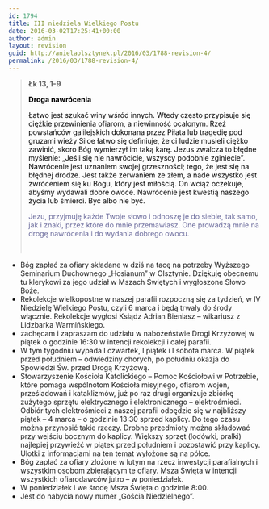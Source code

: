 ```yaml
---
id: 1794
title: III niedziela Wielkiego Postu
date: 2016-03-02T17:25:41+00:00
author: admin
layout: revision
guid: http://anielaolsztynek.pl/2016/03/1788-revision-4/
permalink: /2016/03/1788-revision-4/
---
```

> **Łk 13, 1-9**
> 
> <span style="color: #000000;"><strong>Droga nawrócenia</strong></span>
> 
> <span style="color: #000000;">Łatwo jest szukać winy wśród innych. Wtedy często przypisuje się ciężkie przewinienia ofiarom, a niewinność ocalonym. Rzeź powstańców galilejskich dokonana przez Piłata lub tragedię pod gruzami wieży Siloe łatwo się definiuje, że ci ludzie musieli ciężko zawinić, skoro Bóg wymierzył im taką karę. Jezus zwalcza to błędne myślenie: &#8222;Jeśli się nie nawrócicie, wszyscy podobnie zginiecie&#8221;. Nawrócenie jest uznaniem swojej grzeszności; tego, że jest się na błędnej drodze. Jest także zerwaniem ze złem, a nade wszystko jest zwróceniem się ku Bogu, który jest miłością. On wciąż oczekuje, abyśmy wydawali dobre owoce. Nawrócenie jest kwestią naszego życia lub śmierci. Być albo nie być.</span>
> 
> <span style="color: #666699;">Jezu, przyjmuję każde Twoje słowo i odnoszę je do siebie, tak samo, jak i znaki, przez które do mnie przemawiasz. One prowadzą mnie na drogę nawrócenia i do wydania dobrego owocu.</span>
> 
> <span style="color: #666699;"><br /> </span>

  * Bóg zapłać za ofiary składane w dziś na tacę na potrzeby Wyższego Seminarium Duchownego &#8222;Hosianum&#8221; w Olsztynie. Dziękuję obecnemu tu klerykowi za jego udział w Mszach Świętych i wygłoszone Słowo Boże.
  * Rekolekcje wielkopostne w naszej parafii rozpoczną się za tydzień, w IV Niedzielę Wielkiego Postu, czyli 6 marca i będą trwały do środy włącznie. Rekolekcje wygłosi Ksiądz Adrian Bieniasz &#8211; wikariusz z Lidzbarka Warmińskiego.
  * zachęcam i zapraszam do udziału w nabożeństwie Drogi Krzyżowej w piątek o godzinie 16:30 w intencji rekolekcji i całej parafii.
  * W tym tygodniu wypada I czwartek, I piątek i I sobota marca. W piątek przed południem &#8211; odwiedziny chorych, po południu okazja do Spowiedzi Św. przed Drogą Krzyżową.
  * Stowarzyszenie Kościoła Katolickiego &#8211; Pomoc Kościołowi w Potrzebie, które pomaga wspólnotom Kościoła misyjnego, ofiarom wojen, prześladowań i kataklizmów, już po raz drugi organizuje zbiórkę zużytego sprzętu elektrycznego i elektronicznego &#8211; elektrośmieci. Odbiór tych elektrośmieci z naszej parafii odbędzie się w najbliższy piątek &#8211; 4 marca &#8211; o godzinie 13:30 sprzed kaplicy. Do tego czasu można przynosić takie rzeczy. Drobne przedmioty można składować przy wejściu bocznym do kaplicy. Większy sprzęt (lodówki, pralki) najlepiej przywieźć w piątek przed południem i pozostawić przy kaplicy. Ulotki z informacjami na ten temat wyłożone są na półce.
  * Bóg zapłać za ofiary złożone w lutym na rzecz inwestycji parafialnych i wszystkim osobom zbierającym te ofiary. Msza Święta w intencji wszystkich ofiarodawców jutro &#8211; w poniedziałek.
  * W poniedziałek i we środę Msza Święta o godzinie 8:00.
  * Jest do nabycia nowy numer &#8222;Gościa Niedzielnego&#8221;.